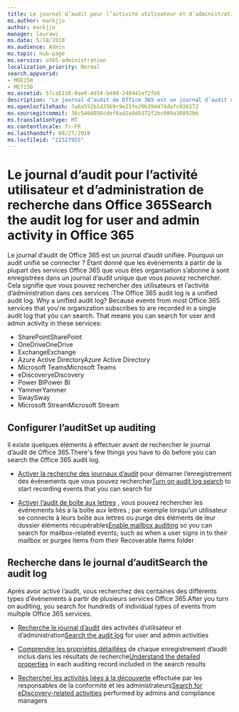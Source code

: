 ```yaml
---
title: Le journal d’audit pour l’activité utilisateur et d’administration de recherche dans Office 365
ms.author: markjjo
author: markjjo
manager: laurawi
ms.date: 5/18/2018
ms.audience: Admin
ms.topic: hub-page
ms.service: o365-administration
localization_priority: Normal
search.appverid:
- MOE150
- MET150
ms.assetid: 57ca5138-0ae0-4d34-bd40-240441ef2fb6
description: 'Le journal d’audit de Office 365 est un journal d’audit unifiée. Pourquoi un audit unifié se connecter ? Étant donné que les événements à partir de la plupart des services Office 365 que vous êtes organisation s’abonne à sont enregistrées dans un journal d’audit unique que vous pouvez rechercher. Cela signifie que vous pouvez rechercher des utilisateurs et l’activité d’administration dans ces services :'
ms.openlocfilehash: 7a6a552b1d2569c9e21fe20b39d474dafc026172
ms.sourcegitcommit: 36c5466056cdef6ad2a8d9372f2bc009a30892bb
ms.translationtype: MT
ms.contentlocale: fr-FR
ms.lasthandoff: 08/27/2018
ms.locfileid: "22527955"
---
```

# <a name="search-the-audit-log-for-user-and-admin-activity-in-office-365"></a><span data-ttu-id="f22fa-106">Le journal d’audit pour l’activité utilisateur et d’administration de recherche dans Office 365</span><span class="sxs-lookup"><span data-stu-id="f22fa-106">Search the audit log for user and admin activity in Office 365</span></span>

<span data-ttu-id="f22fa-p102">Le journal d’audit de Office 365 est un journal d’audit unifiée. Pourquoi un audit unifié se connecter ? Étant donné que les événements à partir de la plupart des services Office 365 que vous êtes organisation s’abonne à sont enregistrées dans un journal d’audit unique que vous pouvez rechercher. Cela signifie que vous pouvez rechercher des utilisateurs et l’activité d’administration dans ces services :</span><span class="sxs-lookup"><span data-stu-id="f22fa-p102">The Office 365 audit log is a unified audit log. Why a unified audit log? Because events from most Office 365 services that you're organization subscribes to are recorded in a single audit log that you can search. That means you can search for user and admin activity in these services:</span></span> 
  
- <span data-ttu-id="f22fa-111">SharePoint</span><span class="sxs-lookup"><span data-stu-id="f22fa-111">SharePoint</span></span>
- <span data-ttu-id="f22fa-112">OneDrive</span><span class="sxs-lookup"><span data-stu-id="f22fa-112">OneDrive</span></span>
- <span data-ttu-id="f22fa-113">Exchange</span><span class="sxs-lookup"><span data-stu-id="f22fa-113">Exchange</span></span>
- <span data-ttu-id="f22fa-114">Azure Active Directory</span><span class="sxs-lookup"><span data-stu-id="f22fa-114">Azure Active Directory</span></span>
- <span data-ttu-id="f22fa-115">Microsoft Teams</span><span class="sxs-lookup"><span data-stu-id="f22fa-115">Microsoft Teams</span></span>
- <span data-ttu-id="f22fa-116">eDiscovery</span><span class="sxs-lookup"><span data-stu-id="f22fa-116">eDiscovery</span></span>
- <span data-ttu-id="f22fa-117">Power BI</span><span class="sxs-lookup"><span data-stu-id="f22fa-117">Power BI</span></span>
- <span data-ttu-id="f22fa-118">Yammer</span><span class="sxs-lookup"><span data-stu-id="f22fa-118">Yammer</span></span>
- <span data-ttu-id="f22fa-119">Sway</span><span class="sxs-lookup"><span data-stu-id="f22fa-119">Sway</span></span>
- <span data-ttu-id="f22fa-120">Microsoft Stream</span><span class="sxs-lookup"><span data-stu-id="f22fa-120">Microsoft Stream</span></span>
   
 ## <a name="set-up-auditing"></a><span data-ttu-id="f22fa-121">Configurer l’audit</span><span class="sxs-lookup"><span data-stu-id="f22fa-121">Set up auditing</span></span>
  
<span data-ttu-id="f22fa-122">Il existe quelques éléments à effectuer avant de rechercher le journal d’audit de Office 365.</span><span class="sxs-lookup"><span data-stu-id="f22fa-122">There's few things you have to do before you can search the Office 365 audit log.</span></span>
  
- <span data-ttu-id="f22fa-123">[Activer la recherche des journaux d’audit](turn-audit-log-search-on-or-off.md) pour démarrer l’enregistrement des événements que vous pouvez rechercher</span><span class="sxs-lookup"><span data-stu-id="f22fa-123">[Turn on audit log search](turn-audit-log-search-on-or-off.md) to start recording events that you can search for</span></span> 
    
- <span data-ttu-id="f22fa-124">[Activer l’audit de boîte aux lettres](enable-mailbox-auditing.md) , vous pouvez rechercher les événements liés à la boîte aux lettres ; par exemple lorsqu’un utilisateur se connecte à leurs boîte aux lettres ou purge des éléments de leur dossier éléments récupérables</span><span class="sxs-lookup"><span data-stu-id="f22fa-124">[Enable mailbox auditing](enable-mailbox-auditing.md) so you can search for mailbox-related events; such as when a user signs in to their mailbox or purges items from their Recoverable Items folder</span></span> 
    
 ## <a name="search-the-audit-log"></a><span data-ttu-id="f22fa-125">Recherche dans le journal d’audit</span><span class="sxs-lookup"><span data-stu-id="f22fa-125">Search the audit log</span></span>
  
<span data-ttu-id="f22fa-126">Après avoir activé l’audit, vous recherchez des centaines des différents types d’événements à partir de plusieurs services Office 365.</span><span class="sxs-lookup"><span data-stu-id="f22fa-126">After you turn on auditing, you search for hundreds of individual types of events from multiple Office 365 services.</span></span>
  
- <span data-ttu-id="f22fa-127">[Recherche le journal d’audit](search-the-audit-log-in-security-and-compliance.md) des activités d’utilisateur et d’administration</span><span class="sxs-lookup"><span data-stu-id="f22fa-127">[Search the audit log](search-the-audit-log-in-security-and-compliance.md) for user and admin activities</span></span> 
    
- <span data-ttu-id="f22fa-128">[Comprendre les propriétés détaillées](detailed-properties-in-the-office-365-audit-log.md) de chaque enregistrement d’audit inclus dans les résultats de recherche</span><span class="sxs-lookup"><span data-stu-id="f22fa-128">[Understand the detailed properties](detailed-properties-in-the-office-365-audit-log.md) in each auditing record included in the search results</span></span> 
    
- <span data-ttu-id="f22fa-129">[Rechercher les activités liées à la découverte](search-for-ediscovery-activities-in-the-audit-log.md) effectuée par les responsables de la conformité et les administrateurs</span><span class="sxs-lookup"><span data-stu-id="f22fa-129">[Search for eDiscovery-related activities](search-for-ediscovery-activities-in-the-audit-log.md) performed by admins and compliance managers</span></span> 
